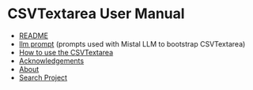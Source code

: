 
CSVTextarea User Manual
=======================

- [README](README.md)
- [llm prompt](llm_prompt.md) (prompts used with Mistal LLM to bootstrap CSVTextarea)
- [How to use the CSVTextarea](how_to_use_csvtextarea.md)
- [Acknowledgements](acknowledgements.md)
- [About](about.md)
- [Search Project](search.md)

